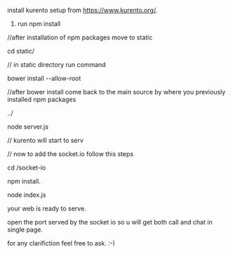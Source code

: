 install kurento setup from https://www.kurento.org/.





1. run npm install

//after installation of npm packages move to static

cd static/  

// in static directory run command



bower install --allow-root



//after bower install come back to the main source by where you previously installed npm packages


../

node server.js 



// kurento will start to serv



// now to add the socket.io follow this steps


cd /socket-io


npm install.


node index.js

your web is ready to serve.

open the port served by the socket io so u will get both call and chat in single page.

for any clarifiction feel free to ask. :-)
